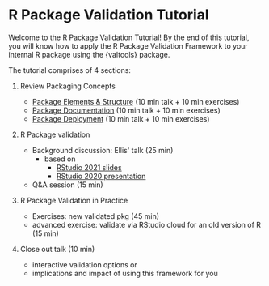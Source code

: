 # R Package Validation Tutorial

Welcome to the R Package Validation Tutorial!
By the end of this tutorial, you will know how to apply the R Package Validation Framework to your internal R package using the {valtools} package.

The tutorial comprises of 4 sections:

1. Review Packaging Concepts
    - [Package Elements & Structure](S1_1.md) (10 min talk + 10 min exercises)
    - [Package Documentation](S1_2.md) (10 min talk + 10 min exercises)
    - [Package Deployment](S1_3.md) (10 min talk + 10 min exercises)
  
2. R Package validation
    - Background discussion: Ellis' talk (25 min)
      - based on 
        - [RStudio 2021 slides](https://thebioengineer.github.io/validation_studio_2021)
        - [RStudio 2020 presentation](https://rstudio.com/resources/rstudioconf-2020/approaches-to-assay-processing-package-validation/)
    - Q&A session (15 min)
  
3. R Package Validation in Practice
    - Exercises: new validated pkg (45 min)
    - advanced exercise: validate via RStudio cloud for an old version of R (15 min)
  
4. Close out talk (10 min)
    - interactive validation options 
    or
    - implications and impact of using this framework for you